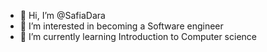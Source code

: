 - 👋 Hi, I’m @SafiaDara
- 👀 I’m interested in becoming a Software engineer 
- 🌱 I’m currently learning Introduction to Computer science

<!---
SafiaDara/SafiaDara is a ✨ special ✨ repository because its `README.md` (this file) appears on your GitHub profile.
You can click the Preview link to take a look at your changes.
--->
